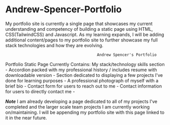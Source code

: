 # Andrew-Spencer-Portfolio
My portfolio site is currently a single page that showcases my current understanding and competency of building a static page using HTML, CSS(TailwindCSS) and Javascript. As my learning expands, I will be adding additional content/pages to my portfolio site to further showcase my full stack technologies and how they are evolving.


                                            Andrew Spencer's Portfolio

Portfolio Static Page Currently Contains:
My stack/technology skills section - 
Accordion packed with my professional history / includes resume with downloadable version - 
Section dedicated to displaying a few projects I've done for learning purposes - 
A professional photograph of myself with a brief bio - 
Contact form for users to reach out to me -
Contact information for users to directly contact me - 

***Note***
I am already developing a page dedicated to all of my projects I've completed and the larger scale team projects I am currently working on/maintaining. I will be appending my portfolio site with this page linked to it in the near future.